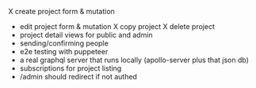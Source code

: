 X create project form & mutation
- edit project form & mutation
X copy project
X delete project
- project detail views for public and admin
- sending/confirming people
- e2e testing with puppeteer
- a real graphql server that runs locally (apollo-server plus that json db)
- subscriptions for project listing
- /admin should redirect if not authed

